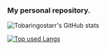 ### My personal repository.

![Tobaringostarr's GitHub stats](https://github-readme-stats.vercel.app/api?username=tobaringostarr&count_private=true&show_icons=true&hide=contribs&layout=compact)

[![Top used Langs](https://github-readme-stats.vercel.app/api/top-langs/?username=tobaringostarr&layout=compact)](https://github.com/tobaringostarr/)
